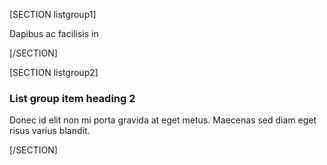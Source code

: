 [SECTION listgroup1]

Dapibus ac facilisis in

[/SECTION]

[SECTION listgroup2]

### List group item heading 2
Donec id elit non mi porta gravida at eget metus. Maecenas sed diam eget risus varius blandit.

[/SECTION]